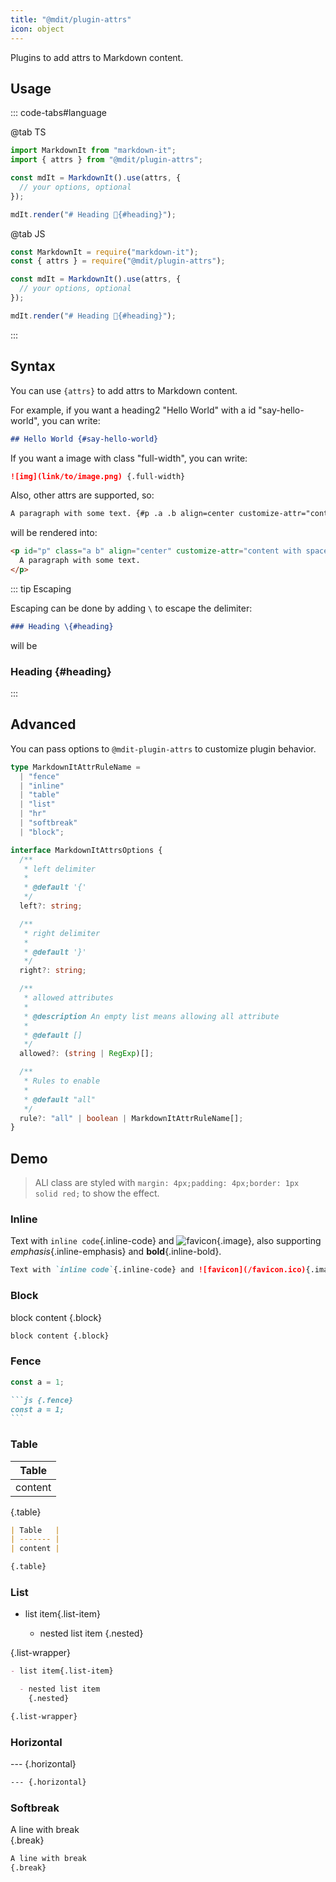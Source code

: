 ```yaml
---
title: "@mdit/plugin-attrs"
icon: object
---
```


Plugins to add attrs to Markdown content.

<!-- more -->

## Usage

::: code-tabs#language

@tab TS

```ts
import MarkdownIt from "markdown-it";
import { attrs } from "@mdit/plugin-attrs";

const mdIt = MarkdownIt().use(attrs, {
  // your options, optional
});

mdIt.render("# Heading 🎉{#heading}");
```

@tab JS

```js
const MarkdownIt = require("markdown-it");
const { attrs } = require("@mdit/plugin-attrs");

const mdIt = MarkdownIt().use(attrs, {
  // your options, optional
});

mdIt.render("# Heading 🎉{#heading}");
```

:::

## Syntax

You can use `{attrs}` to add attrs to Markdown content.

For example, if you want a heading2 "Hello World" with a id "say-hello-world", you can write:

```md
## Hello World {#say-hello-world}
```

If you want a image with class "full-width", you can write:

```md
![img](link/to/image.png) {.full-width}
```

Also, other attrs are supported, so:

```md
A paragraph with some text. {#p .a .b align=center customize-attr="content with spaces"}
```

will be rendered into:

```html
<p id="p" class="a b" align="center" customize-attr="content with spaces">
  A paragraph with some text.
</p>
```

::: tip Escaping

Escaping can be done by adding `\` to escape the delimiter:

```md
### Heading \{#heading}
```

will be

### Heading \{#heading}

:::

## Advanced

You can pass options to `@mdit-plugin-attrs` to customize plugin behavior.

```ts
type MarkdownItAttrRuleName =
  | "fence"
  | "inline"
  | "table"
  | "list"
  | "hr"
  | "softbreak"
  | "block";

interface MarkdownItAttrsOptions {
  /**
   * left delimiter
   *
   * @default '{'
   */
  left?: string;

  /**
   * right delimiter
   *
   * @default '}'
   */
  right?: string;

  /**
   * allowed attributes
   *
   * @description An empty list means allowing all attribute
   *
   * @default []
   */
  allowed?: (string | RegExp)[];

  /**
   * Rules to enable
   *
   * @default "all"
   */
  rule?: "all" | boolean | MarkdownItAttrRuleName[];
}
```

## Demo

> ALl class are styled with `margin: 4px;padding: 4px;border: 1px solid red;` to show the effect.

### Inline

Text with `inline code`{.inline-code} and ![favicon](/favicon.ico){.image}, also supporting _emphasis_{.inline-emphasis} and **bold**{.inline-bold}.

```md
Text with `inline code`{.inline-code} and ![favicon](/favicon.ico){.image}, also supporting _emphasis_{.inline-emphasis} and **bold**{.inline-bold}.
```

### Block

block content {.block}

```md
block content {.block}
```

### Fence

```js {.fence}
const a = 1;
```

````md
```js {.fence}
const a = 1;
```
````

### Table

| Table   |
| ------- |
| content |

{.table}

```md
| Table   |
| ------- |
| content |

{.table}
```

### List

- list item{.list-item}

  - nested list item
    {.nested}

{.list-wrapper}

```md
- list item{.list-item}

  - nested list item
    {.nested}

{.list-wrapper}
```

### Horizontal

--- {.horizontal}

```md
--- {.horizontal}
```

### Softbreak

A line with break  
{.break}

```md
A line with break  
{.break}
```

<style scope>
.block,
.break,
.horizontal,
.image,
.inline-code,
.list-wrapper,
.list-item,
.nested,
.inline-emphasis,
.inline-bold,
.table,
.fence {
  margin: 4px;
  padding: 4px;
  border: 1px solid red;
}
</style>
